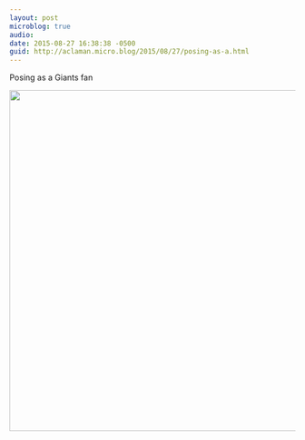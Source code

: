 ```yaml
---
layout: post
microblog: true
audio: 
date: 2015-08-27 16:38:38 -0500
guid: http://aclaman.micro.blog/2015/08/27/posing-as-a.html
---
```

Posing as a Giants fan

<img src="http://micro.alexclaman.com/uploads/2018/7d959f32dd.jpg" width="600" height="600" />
